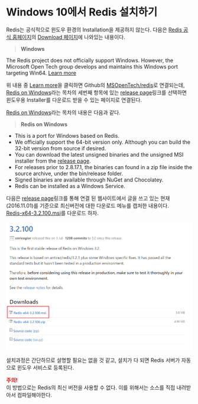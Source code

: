 # Windows 10에서 Redis 설치하기

Redis는 공식적으로 윈도우 환경의 Installation을 제공하지 않는다. 다음은 [Redis 공식 홈페이지](http://redis.io/)의 [Download 페이지](http://redis.io/download)에 나와있는 내용이다.

>**Windows**
>
The Redis project does not officially support Windows. However, the Microsoft Open Tech group develops and maintains this Windows port targeting Win64. [Learn more](https://github.com/MSOpenTech/redis)

위 내용 중 [Learn more](https://github.com/MSOpenTech/redis)을 클릭하면 Github의 [MSOpenTech/redis](https://github.com/MSOpenTech/redis)로 연결되는데, [Redis on Windows](https://github.com/MSOpenTech/redis#redis-on-windows)라는 목차의 세번째 항목에 있는 [release page](https://github.com/MSOpenTech/redis/releases)링크를 선택하면 윈도우용 Installer를 다운로드 받을 수 있는 페이지로 연결된다.

[Redis on Windows](https://github.com/MSOpenTech/redis#redis-on-windows)라는 목차의 내용은 다음과 같다.

>**Redis on Windows**
>
* This is a port for Windows based on Redis.
* We officially support the 64-bit version only. Although you can build the 32-bit version from source if desired.
* You can download the latest unsigned binaries and the unsigned MSI installer from the [release page](https://github.com/MSOpenTech/redis/releases).
* For releases prior to 2.8.17.1, the binaries can found in a zip file inside the source archive, under the bin/release folder.
* Signed binaries are available through NuGet and Chocolatey.
* Redis can be installed as a Windows Service.

다음은 [release page](https://github.com/MSOpenTech/redis/releases)링크를 통해 연결 된 웹사이트에서 글을 쓰고 있는 현재(2016.11.01)를 기준으로 최신버전에 대한 다운로드 메뉴를 캡처한 내용이다.<br /> [Redis-x64-3.2.100.msi](https://github.com/MSOpenTech/redis/releases/download/win-3.2.100/Redis-x64-3.2.100.msi)를 다운로드 하자.

![download](download.jpg)

설치과정은 간단하므로 설명할 필요는 없을 것 같고, 설치가 다 되면 Redis 서버가 자동으로 윈도우 서비스로 등록된다.

**<font style='color:red'>주의!</font>**<br />
이 방법으로는 Redis의 최신 버전을 사용할 수 없다. 이를 위해서는 소스를 직접 내려받아서 컴파일해야한다.
